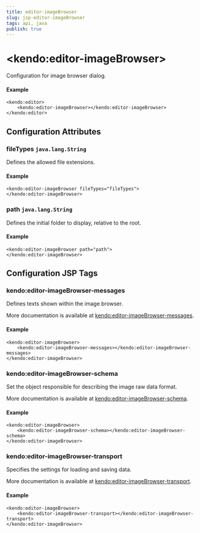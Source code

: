 ```yaml
---
title: editor-imageBrowser
slug: jsp-editor-imageBrowser
tags: api, java
publish: true
---
```


# \<kendo:editor-imageBrowser\>

Configuration for image browser dialog.

#### Example
    <kendo:editor>
        <kendo:editor-imageBrowser></kendo:editor-imageBrowser>
    </kendo:editor>

## Configuration Attributes

### fileTypes `java.lang.String`

Defines the allowed file extensions.

#### Example
    <kendo:editor-imageBrowser fileTypes="fileTypes">
    </kendo:editor-imageBrowser>

### path `java.lang.String`

Defines the initial folder to display, relative to the root.

#### Example
    <kendo:editor-imageBrowser path="path">
    </kendo:editor-imageBrowser>


##  Configuration JSP Tags

### kendo:editor-imageBrowser-messages

Defines texts shown within the image browser.

More documentation is available at [kendo:editor-imageBrowser-messages](editor/imagebrowser-messages).

#### Example

    <kendo:editor-imageBrowser>
        <kendo:editor-imageBrowser-messages></kendo:editor-imageBrowser-messages>
    </kendo:editor-imageBrowser>

### kendo:editor-imageBrowser-schema

Set the object responsible for describing the image raw data format.

More documentation is available at [kendo:editor-imageBrowser-schema](editor/imagebrowser-schema).

#### Example

    <kendo:editor-imageBrowser>
        <kendo:editor-imageBrowser-schema></kendo:editor-imageBrowser-schema>
    </kendo:editor-imageBrowser>

### kendo:editor-imageBrowser-transport

Specifies the settings for loading and saving data.

More documentation is available at [kendo:editor-imageBrowser-transport](editor/imagebrowser-transport).

#### Example

    <kendo:editor-imageBrowser>
        <kendo:editor-imageBrowser-transport></kendo:editor-imageBrowser-transport>
    </kendo:editor-imageBrowser>

 
